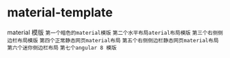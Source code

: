 # material-template
material 模版
`第一个暗色的material模版`
`第二个水平布局aterial布局模版`
`第三个右侧侧边栏布局模版`
`第四个正常静态网页material布局`
`第五个右侧侧边栏静态网页material布局`
`第六个迷你侧边栏布局`
`第七个angular 8 模版`
